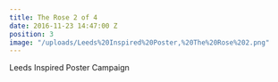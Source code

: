 ```yaml
---
title: The Rose 2 of 4
date: 2016-11-23 14:47:00 Z
position: 3
image: "/uploads/Leeds%20Inspired%20Poster,%20The%20Rose%202.png"
---
```


Leeds Inspired Poster Campaign